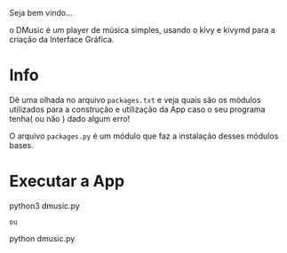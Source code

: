 Seja bem vindo...

o DMusic é um player de música simples, usando o kivy e kivymd para a criação da Interface Gráfica.

# Info

Dê uma olhada no arquivo `packages.txt` e veja quais são os módulos utilizados para a construção e utilização da App caso o seu programa tenha( ou não ) dado algum erro!

O arquivo `packages.py` é um módulo que faz a instalação desses módulos bases.

# Executar a App
python3 dmusic.py

`ou`

python dmusic.py
